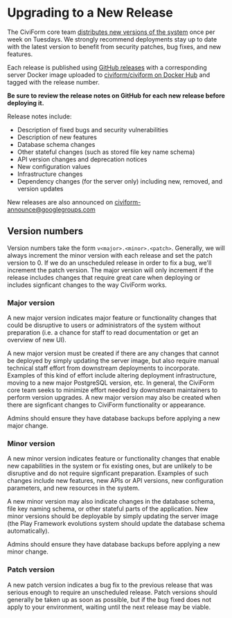 # Upgrading to a New Release

The CiviForm core team [distributes new versions of the system](https://github.com/civiform/civiform/releases) once per week on Tuesdays. We strongly recommend deployments stay up to date with the latest version to benefit from security patches, bug fixes, and new features.

Each release is published using [GitHub releases](https://github.com/civiform/civiform/releases) with a corresponding server Docker image uploaded to [civiform/civiform on Docker Hub](https://hub.docker.com/repository/docker/civiform/civiform) and tagged with the release number.

**Be sure to review the release notes on GitHub for each new release before deploying it.**

Release notes include:

- Description of fixed bugs and security vulnerabilities
- Description of new features
- Database schema changes
- Other stateful changes (such as stored file key name schema)
- API version changes and deprecation notices
- New configuration values
- Infrastructure changes
- Dependency changes (for the server only) including new, removed, and version updates

New releases are also announced on [civiform-announce@googlegroups.com](https://groups.google.com/g/civiform-announce)

## Version numbers

Version numbers take the form `v<major>.<minor>.<patch>`. Generally, we will always increment the minor version with each release and set the patch version to 0. If we do an unscheduled release in order to fix a bug, we'll increment the patch version. The major version will only increment if the release includes changes that require great care when deploying or includes signficant changes to the way CiviForm works.

### Major version

A new major version indicates major feature or functionality changes that could be disruptive to users or administrators of the system without preparation (i.e. a chance for staff to read documentation or get an overview of new UI).

A new major version must be created if there are any changes that cannot be deployed by simply updating the server image, but also require manual technical staff effort from downstream deployments to incorporate. Examples of this kind of effort include altering deployment infrastructure, moving to a new major PostgreSQL version, etc. In general, the CiviForm core team seeks to minimize effort needed by downstream maintainers to perform version upgrades. A new major version may also be created when there are signficant changes to CiviForm functionality or appearance.

Admins should ensure they have database backups before applying a new major change.

### Minor version

A new minor version indicates feature or functionality changes that enable new capabilities in the system or fix existing ones, but are unlikely to be disruptive and do not require signficant preparation. Examples of such changes include new features, new APIs or API versions, new configuration parameters, and new resources in the system.

A new minor version may also indicate changes in the database schema, file key naming schema, or other stateful parts of the application. New minor versions should be deployable by simply updating the server image (the Play Framework evolutions system should update the database schema automatically).

Admins should ensure they have database backups before applying a new minor change.

### Patch version

A new patch version indicates a bug fix to the previous release that was serious enough to require an unscheduled release. Patch versions should generally be taken up as soon as possible, but if the bug fixed does not apply to your environment, waiting until the next release may be viable.
